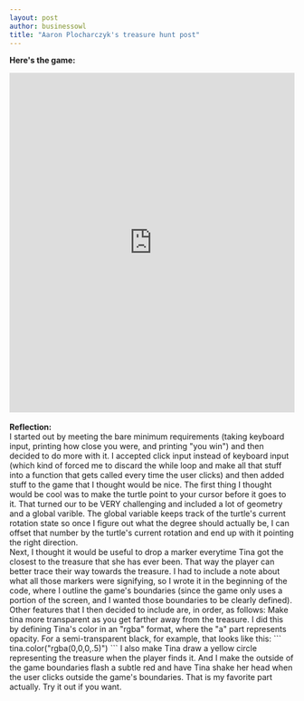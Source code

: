 ```yaml
---
layout: post
author: businessowl
title: "Aaron Plocharczyk's treasure hunt post"
---
```

<strong>Here's the game:</strong>
  <iframe src="https://trinket.io/embed/python/c16fb5cea8" width="100%" height="600" frameborder="0" marginwidth="0" marginheight="0" allowfullscreen></iframe><br/>
<br/>
<strong>Reflection:</strong>
<br/>
I started out by meeting the bare minimum requirements (taking keyboard input, printing how close you were, and printing "you win") and then decided to do more with it. I accepted click input instead of keyboard input (which kind of forced me to discard the while loop and make all that stuff into a function that gets called every time the user clicks) and then added stuff to the game that I thought would be nice. The first thing I thought would be cool was to make the turtle point to your cursor before it goes to it. That turned our to be VERY challenging and included a lot of geometry and a global varible. The global variable keeps track of the turtle's current rotation state so once I figure out what the degree should actually be, I can offset that number by the turtle's current rotation and end up with it pointing the right direction.<br/>
Next, I thought it would be useful to drop a marker everytime Tina got the closest to the treasure that she has ever been. That way the player can better trace their way towards the treasure. I had to include a note about what all those markers were signifying, so I wrote it in the beginning of the code, where I outline the game's boundaries (since the game only uses a portion of the screen, and I wanted those boundaries to be clearly defined).<br/>
Other features that I then decided to include are, in order, as follows: Make tina more transparent as you get farther away from the treasure. I did this by defining Tina's color in an "rgba" format, where the "a" part represents opacity. For a semi-transparent black, for example, that looks like this:
```
tina.color("rgba(0,0,0,.5)")
```
I also make Tina draw a yellow circle representing the treasure when the player finds it. And I make the outside of the game boundaries flash a subtle red and have Tina shake her head when the user clicks outside the game's boundaries. That is my favorite part actually. Try it out if you want.
